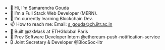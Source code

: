 - 👋 Hi, I’m Samarendra Gouda
- 👀 I’m a Full Stack Web Developer (MERN).
- 🌱 I’m currently learning Blockchain Dev.
- 📫 How to reach me:
        Email: s_gouda@ch.iitr.ac.in
- 📍 Built @zkMask at ETHGlobbal Paris
- 🔔 Prev Software Developer Intern @ethereum-push-notification-service
- ₿ Joint Secretary & Developer @BlocSoc-iitr

<!---
samarendra18/samarendra18 is a ✨ special ✨ repository because its `README.md` (this file) appears on your GitHub profile.
You can click the Preview link to take a look at your changes.
--->
